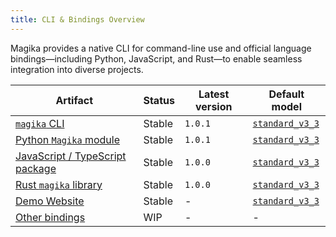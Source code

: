 ```yaml
---
title: CLI & Bindings Overview
---
```


Magika provides a native CLI for command-line use and official language bindings—including Python, JavaScript, and Rust—to enable seamless integration into diverse projects.


| Artifact                                                       | Status         | Latest version | Default model                                              |
| -------------------------------------------------------------- | -------------- | -------------- | ---------------------------------------------------------- |
| [`magika` CLI](/magika/cli-and-bindings/cli)                          | Stable         | `1.0.1`        | [`standard_v3_3`](https://github.com/google/magika/blob/main/assets/models/standard_v3_3/README.md) |
| [Python `Magika` module](/magika/cli-and-bindings/python)             | Stable         | `1.0.1`        | [`standard_v3_3`](https://github.com/google/magika/blob/main/assets/models/standard_v3_3/README.md) |
| [JavaScript / TypeScript package](/magika/cli-and-bindings/js)        | Stable         | `1.0.0`        | [`standard_v3_3`](https://github.com/google/magika/blob/main/assets/models/standard_v3_3/README.md) |
| [Rust `magika` library](/magika/cli-and-bindings/rust)                | Stable         | `1.0.0`        | [`standard_v3_3`](https://github.com/google/magika/blob/main/assets/models/standard_v3_3/README.md) |
| [Demo Website](/magika/demo/magika-demo/)                             | Stable         | -              | [`standard_v3_3`](https://github.com/google/magika/blob/main/assets/models/standard_v3_3/README.md) |
| [Other bindings](/magika/cli-and-bindings/other-bindings)             | WIP            | -              | -                                                          |
